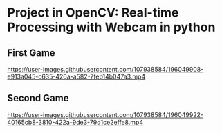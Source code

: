 # Project in OpenCV: Real-time Processing with Webcam in python 




## First Game


https://user-images.githubusercontent.com/107938584/196049908-e913a045-c635-426a-a582-7feb14b047a3.mp4




## Second Game


https://user-images.githubusercontent.com/107938584/196049922-40165cb8-3810-422a-9de3-79d1ce2effe8.mp4
